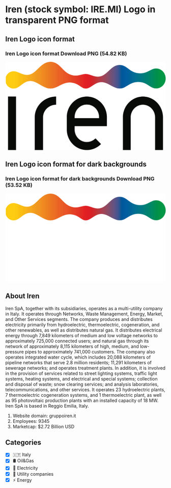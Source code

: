 # Iren (stock symbol: IRE.MI) Logo in transparent PNG format

## Iren Logo icon format

### Iren Logo icon format Download PNG (54.82 KB)

![Iren Logo icon format Download PNG (54.82 KB)](/img/orig/IRE.MI-3b05ed58.png)

## Iren Logo icon format for dark backgrounds

### Iren Logo icon format for dark backgrounds Download PNG (53.52 KB)

![Iren Logo icon format for dark backgrounds Download PNG (53.52 KB)](/img/orig/IRE.MI.D-215d6399.png)

## About Iren

Iren SpA, together with its subsidiaries, operates as a multi-utility company in Italy. It operates through Networks, Waste Management, Energy, Market, and Other Services segments. The company produces and distributes electricity primarily from hydroelectric, thermoelectric, cogeneration, and other renewables, as well as distributes natural gas. It distributes electrical energy through 7,849 kilometers of medium and low voltage networks to approximately 725,000 connected users; and natural gas through its network of approximately 8,115 kilometers of high, medium, and low-pressure pipes to approximately 741,000 customers. The company also operates integrated water cycle, which includes 20,088 kilometers of pipeline networks that serve 2.8 million residents; 11,291 kilometers of sewerage networks; and operates treatment plants. In addition, it is involved in the provision of services related to street lighting systems, traffic light systems, heating systems, and electrical and special systems; collection and disposal of waste; snow clearing services; and analysis laboratories, telecommunications, and other services. It operates 23 hydroelectric plants, 7 thermoelectric cogeneration systems, and 1 thermoelectric plant, as well as 95 photovoltaic production plants with an installed capacity of 18 MW. Iren SpA is based in Reggio Emilia, Italy.

1. Website domain: gruppoiren.it
2. Employees: 9345
3. Marketcap: $2.72 Billion USD


## Categories
- [x] 🇮🇹 Italy
- [x] 🛢 Oil&Gas
- [x] 🔋 Electricity
- [x] 🚰 Utility companies
- [x] ⚡ Energy
